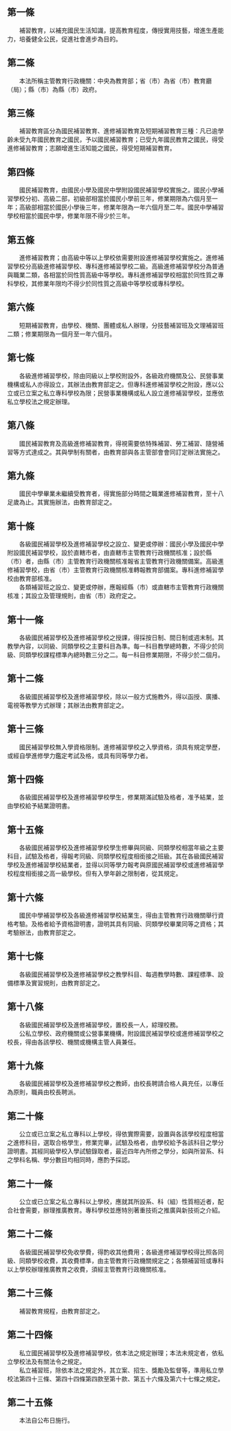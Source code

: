 第一條 
-------
　　補習教育，以補充國民生活知識，提高教育程度，傳授實用技藝，增進生產能力，培養健全公民，促進社會進步為目的。  


第二條 
-------
　　本法所稱主管教育行政機關：中央為教育部；省（市）為省（市）教育廳（局）；縣（市）為縣（市）政府。  


第三條 
-------
　　補習教育區分為國民補習教育、進修補習教育及短期補習教育三種：凡已逾學齡未受九年國民教育之國民，予以國民補習教育；已受九年國民教育之國民，得受進修補習教育；志願增進生活知能之國民，得受短期補習教育。  


第四條 
-------
　　國民補習教育，由國民小學及國民中學附設國民補習學校實施之。國民小學補習學校分初、高級二部，初級部相當於國民小學前三年，修業期限為六個月至一年；高級部相當於國民小學後三年，修業年限為一年六個月至二年。國民中學補習學校相當於國民中學，修業年限不得少於三年。  


第五條 
-------
　　進修補習教育；由高級中等以上學校依需要附設進修補習學校實施之。進修補習學校分高級進修補習學校、專科進修補習學校二級。高級進修補習學校分為普通與職業二類，各相當於同性質高級中等學校。專科進修補習學校相當於同性質之專科學校，其修業年限均不得少於同性質之高級中等學校或專科學校。  


第六條 
-------
　　短期補習教育，由學校、機關、團體或私人辦理，分技藝補習班及文理補習班二類；修業期限為一個月至一年六個月。  


第七條 
-------
　　各級進修補習學校，除由同級以上學校附設外，各級政府機關及公、民營事業機構或私人亦得設立，其辦法由教育部定之。但專科進修補習學校之附設，應以公立或已立案之私立專科學校為限；民營事業機構或私人設立進修補習學校，並應依私立學校法之規定辦理。  


第八條 
-------
　　國民補習教育及高級進修補習教育，得視需要依特殊補習、勞工補習、隨營補習等方式達成之。其與學制有關者，由教育部與各主管部會會同訂定辦法實施之。  


第九條 
-------
　　國民中學畢業未繼續受教育者，得實施部分時間之職業進修補習教育，至十八足歲為止。其實施辦法，由教育部定之。  


第十條 
-------
　　各級國民補習學校及進修補習學校之設立、變更或停辦：國民小學及國民中學附設國民補習學校，設於直轄市者，由直轄市主管教育行政機關核准；設於縣（市）者，由縣（市）主管教育行政機關核准報省主管教育行政機關備案。高級進修補習學校，由省（市）主管教育行政機關核准轉報教育部備案。專科進修補習學校由教育部核准。  
　　各類補習班之設立、變更或停辦，應報經縣（市）或直轄市主管教育行政機關核准；其設立及管理規則，由省（市）政府定之。  


第十一條 
---------
　　各級國民補習學校及進修補習學校之授課，得採按日制、間日制或週末制。其教學內容，以同級、同類學校之主要科目為準。每一科目教學總時數，不得少於同級、同類學校課程標準內總時數三分之二。每一科目修業期限，不得少於二個月。  


第十二條 
---------
　　各級國民補習學校及進修補習學校，除以一般方式施教外，得以函授、廣播、電視等教學方式辦理；其辦法由教育部定之。  


第十三條 
---------
　　國民補習學校無入學資格限制。進修補習學校之入學資格，須具有規定學歷，或經自學進修學力鑑定考試及格，或具有同等學力者。  


第十四條 
---------
　　各級國民補習學校及進修補習學校學生，修業期滿試驗及格者，准予結業，並由學校給予結業證明書。  


第十五條 
---------
　　各級國民補習學校及進修補習學校學生修畢與同級、同類學校相當年級之主要科目，試驗及格者，得報考同級、同類學校程度相銜接之班級。其在各級國民補習學校及進修補習學校結業者，並得以同等學力報考與原國民補習學校或進修補習學校程度相銜接之高一級學校。但有入學年齡之限制者，從其規定。  


第十六條 
---------
　　國民中學補習學校及各級進修補習學校結業生，得由主管教育行政機關舉行資格考驗。及格者給予資格證明書，證明其具有同級、同類學校畢業同等之資格；其考驗辦法，由教育部定之。  


第十七條 
---------
　　各級國民補習學校及進修補習學校之教學科目、每週教學時數、課程標準、設備標準及實習規則，由教育部定之。  


第十八條 
---------
　　各級國民補習學校及進修補習學校，置校長一人，綜理校務。  
　　公私立學校、政府機關或公營事業機構，附設國民補習學校或進修補習學校之校長，得由各該學校、機關或機構主管人員兼任。  


第十九條 
---------
　　各級國民補習學校及進修補習學校之教師，由校長聘請合格人員充任，以專任為原則，職員由校長聘派。  


第二十條 
---------
　　公立或已立案之私立專科以上學校，得依實際需要，設置與各該學校程度相當之進修科目，選取合格學生，修業完畢，試驗及格者，由學校給予各該科目之學分證明書。其經同級學校入學試驗錄取者，最近四年內所修之學分，如與所習系、科之學科名稱、學分數目均相同時，應酌予採認。  


第二十一條 
-----------
　　公立或已立案之私立專科以上學校，應就其所設系、科（組）性質相近者，配合社會需要，辦理推廣教育。專科學校並應特別著重技術之推廣與新技術之介紹。  


第二十二條 
-----------
　　各級國民補習學校免收學費，得酌收其他費用；各級進修補習學校得比照各同級、同類學校收費，其收費標準，由主管教育行政機關規定之；各類補習班或專科以上學校辦理推廣教育之收費，須經主管教育行政機關核准。  


第二十三條 
-----------
　　補習教育規程，由教育部定之。  


第二十四條 
-----------
　　私立國民補習學校及進修補習學校，依本法之規定辦理；本法未規定者，依私立學校法及有關法令之規定。  
　　私立補習班，除依本法之規定外，其立案、招生、獎勵及監督等，準用私立學校法第四十三條、第四十四條第四款至第十款、第五十六條及第六十七條之規定。  


第二十五條 
-----------
　　本法自公布日施行。